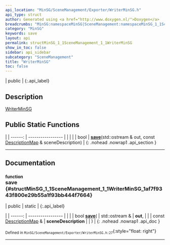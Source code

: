 ```yaml
---
api_location: "MinSG/SceneManagement/Exporter/WriterMinSG.h"
api_type: struct
author: Generated using <a href="http://www.doxygen.nl/">Doxygen</a>
breadcrumbs: "MinSG:namespaceMinSG|SceneManagement:namespaceMinSG_1_1SceneManagement"
category: "MinSG"
keywords: save
layout: api
permalink: structMinSG_1_1SceneManagement_1_1WriterMinSG
show_in_toc: false
sidebar: api_sidebar
subcategory: "SceneManagement"
title: "WriterMinSG"
toc: false
---
```


| public |
{:.api_label}

## Description



 [WriterMinSG](structMinSG_1_1SceneManagement_1_1WriterMinSG) 



## Public Static Functions

|
| ------: | ----------------- |
|  | |
| bool | **[save](#structMinSG_1_1SceneManagement_1_1WriterMinSG_1af7f9343f800e29b55a1f93bb444f7664)**(std::ostream & out, const [DescriptionMap](namespaceMinSG_1_1SceneManagement#namespaceMinSG_1_1SceneManagement_1a8c43b9723e098db2875d6940e84350d1) & sceneDescription) |
{: .nohead .nowrap1 .api_section }


-------------------------------------------------------------------

## Documentation

### <small>function</small><br/> save {#structMinSG_1_1SceneManagement_1_1WriterMinSG_1af7f9343f800e29b55a1f93bb444f7664}

| public | static |
{:.api_label}

|
| ------: | ----------------- |
|  |
| bool **[save](#structMinSG_1_1SceneManagement_1_1WriterMinSG_1af7f9343f800e29b55a1f93bb444f7664)**( | std::ostream & | **out**, |
| | const [DescriptionMap](namespaceMinSG_1_1SceneManagement#namespaceMinSG_1_1SceneManagement_1a8c43b9723e098db2875d6940e84350d1) & | **sceneDescription** |
|   ) |
{: .nohead .nowrap1 .api_doc }





<sub>Defined in `MinSG/SceneManagement/Exporter/WriterMinSG.h:27`</sub>{:style="float: right"}

-------------------------------------------------------------------


